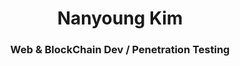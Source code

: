 
<div align="center">
  
  <h1>Nanyoung Kim</h1>


### Web & BlockChain Dev / Penetration Testing

  <br>

